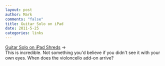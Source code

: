 ```yaml
--- 
layout: post
author: Mark
comments: "false"
title: Guitar Solo on iPad
date: 2011-5-25
categories: links
---
```

<a title="Guitar Solo on iPad Shreds" href="http://www.tuaw.com/2011/05/25/guitar-solo-on-ipad-shreds/">Guitar Solo on iPad Shreds</a> →
<br />
This is incredible. Not something you'd believe if you didn't see it with your own eyes. When does the violoncello add-on arrive?
